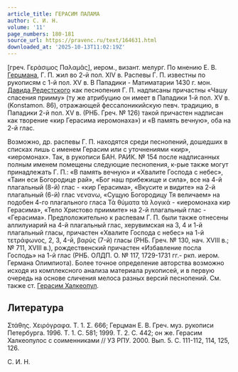 ```yaml
---
article_title: ГЕРАСИМ ПАЛАМА
author: С. И. Н.
volume: '11'
page_numbers: 180-181
source_url: https://pravenc.ru/text/164631.html
downloaded_at: '2025-10-13T11:02:19Z'
---
```


[греч. Γεράσιμος Παλαμᾶς], иером., визант. мелург. По мнению Е. В. [Герцмана](https://pravenc.ru/text/Герцмана.html), Г. П. жил во 2-й пол. XIV в. Распевы Г. П. известны по рукописям с 1-й пол. XV в. В Пападики - Матиматарии 1430 г. мон. [Давида Редестского](<https://pravenc.ru/text/Давида Редестского.html>) как песнопения Г. П. надписаны причастны «Чашу спасения прииму» (ту же атрибуцию он имеет в Пападики 1-й пол. XV в. (Konstamon. 86), отражающей фессалоникийскую певч. традицию, в Пападики 2-й пол. XV в. (РНБ. Греч. № 126) такой причастен надписан как творение «кир Герасима иеромонаха») и «В память вечную», оба на 2-й глас.

Возможно, др. распевы Г. П. находятся среди песнопений, дошедших в списках лишь с именем Герасим или с уточнениями «кир», «иеромонах». Так, в рукописи БАН. РАИК. № 154 после надписанных полным именем помещены следующие песнопения, к-рые также могут принадлежать Г. П.: «В память вечную» и «Хвалите Господа с небес», «Таин еси Богородице рай», «Бог наш прибежище и сила», все на 4-й плагальный (8-й) глас - «кир Герасима», «Вкусите и видите» на 2-й плагальный (6-й) глас νενανω, «Сущую Богородицу Тя величаем» на подобен 4-го плагального гласа Τὰ θύματα τὰ λογικά - «иеромонаха кир Герасима», «Тело Христово приимите» на 2-й плагальный глас - «Герасима». Предположительно к распевам Г. П. были также отнесены аллилуиарий на 4-й плагальный глас, херувимская на 3, 4 и 1-й плагальный гласы, причастен «Хвалите Господа с небес» на 1-й τετράφωνος, 2, 3, 4-й, βαρύς (7-й) гласы (РНБ. Греч. № 130, нач. XVIII в.; № 711, XVIII в.), рождественский причастен «Избавление посла Господь» на 1-й глас (РНБ. ОЛДП. О. № 117, 1729-1731 гг.- ркп. иером. Германа Олимпиота). Более точное определение авторства возможно исходя из комплексного анализа материала рукописей, и в первую очередь на основе сличения мелоса разных версий песнопений. См. также ст. [Герасим Халкеопул](<https://pravenc.ru/text/Герасим Халкеопул.html>).

## Литература

Στάθης. Χειρόγραφα. Τ. 1. Σ. 666; Герцман Е. В. Греч. муз. рукописи Петербурга. 1996. Т. 1. С. 581; 1999. Т. 2. С. 442; он же. Герасим Халкеопулос с соименниками // УЗ РПУ. 2000. Вып. 5. С. 111-112, 114, 125, 126.

С. И. Н.
